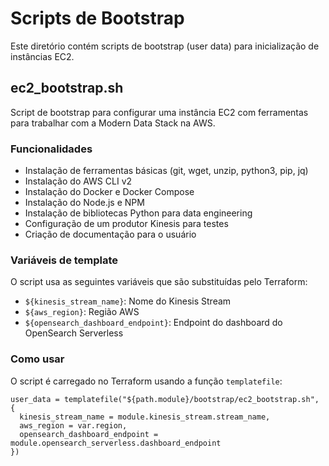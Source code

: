 # Scripts de Bootstrap

Este diretório contém scripts de bootstrap (user data) para inicialização de instâncias EC2.

## ec2_bootstrap.sh

Script de bootstrap para configurar uma instância EC2 com ferramentas para trabalhar com a Modern Data Stack na AWS.

### Funcionalidades

- Instalação de ferramentas básicas (git, wget, unzip, python3, pip, jq)
- Instalação do AWS CLI v2
- Instalação do Docker e Docker Compose
- Instalação do Node.js e NPM
- Instalação de bibliotecas Python para data engineering
- Configuração de um produtor Kinesis para testes
- Criação de documentação para o usuário

### Variáveis de template

O script usa as seguintes variáveis que são substituídas pelo Terraform:

- `${kinesis_stream_name}`: Nome do Kinesis Stream
- `${aws_region}`: Região AWS
- `${opensearch_dashboard_endpoint}`: Endpoint do dashboard do OpenSearch Serverless

### Como usar

O script é carregado no Terraform usando a função `templatefile`:

```hcl
user_data = templatefile("${path.module}/bootstrap/ec2_bootstrap.sh", {
  kinesis_stream_name = module.kinesis_stream.stream_name,
  aws_region = var.region,
  opensearch_dashboard_endpoint = module.opensearch_serverless.dashboard_endpoint
})
```